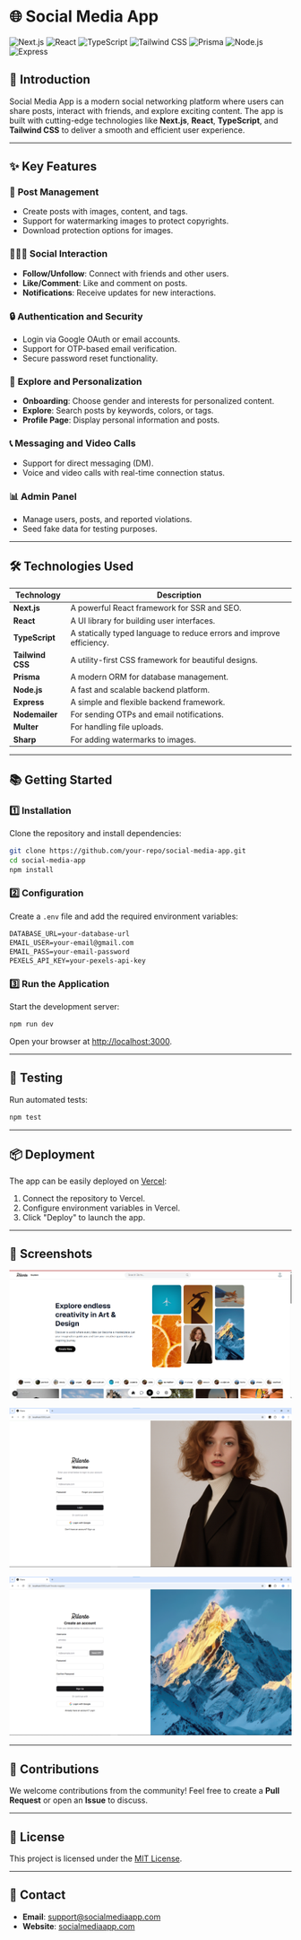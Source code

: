 # 🌐 Social Media App

![Next.js](https://img.shields.io/badge/Next.js-000000?style=for-the-badge&logo=nextdotjs&logoColor=white)
![React](https://img.shields.io/badge/React-61DAFB?style=for-the-badge&logo=react&logoColor=black)
![TypeScript](https://img.shields.io/badge/TypeScript-007ACC?style=for-the-badge&logo=typescript&logoColor=white)
![Tailwind CSS](https://img.shields.io/badge/TailwindCSS-38B2AC?style=for-the-badge&logo=tailwindcss&logoColor=white)
![Prisma](https://img.shields.io/badge/Prisma-2D3748?style=for-the-badge&logo=prisma&logoColor=white)
![Node.js](https://img.shields.io/badge/Node.js-339933?style=for-the-badge&logo=nodedotjs&logoColor=white)
![Express](https://img.shields.io/badge/Express-000000?style=for-the-badge&logo=express&logoColor=white)

## 🚀 Introduction

Social Media App is a modern social networking platform where users can share posts, interact with friends, and explore exciting content. The app is built with cutting-edge technologies like **Next.js**, **React**, **TypeScript**, and **Tailwind CSS** to deliver a smooth and efficient user experience.

---

## ✨ Key Features

### 📝 **Post Management**
- Create posts with images, content, and tags.
- Support for watermarking images to protect copyrights.
- Download protection options for images.

### 🧑‍🤝‍🧑 **Social Interaction**
- **Follow/Unfollow**: Connect with friends and other users.
- **Like/Comment**: Like and comment on posts.
- **Notifications**: Receive updates for new interactions.

### 🔒 **Authentication and Security**
- Login via Google OAuth or email accounts.
- Support for OTP-based email verification.
- Secure password reset functionality.

### 🎨 **Explore and Personalization**
- **Onboarding**: Choose gender and interests for personalized content.
- **Explore**: Search posts by keywords, colors, or tags.
- **Profile Page**: Display personal information and posts.

### 📞 **Messaging and Video Calls**
- Support for direct messaging (DM).
- Voice and video calls with real-time connection status.

### 📊 **Admin Panel**
- Manage users, posts, and reported violations.
- Seed fake data for testing purposes.

---

## 🛠️ Technologies Used

| Technology      | Description                                                          |
|-----------------|----------------------------------------------------------------------|
| **Next.js**     | A powerful React framework for SSR and SEO.                         |
| **React**       | A UI library for building user interfaces.                          |
| **TypeScript**  | A statically typed language to reduce errors and improve efficiency.|
| **Tailwind CSS**| A utility-first CSS framework for beautiful designs.                |
| **Prisma**      | A modern ORM for database management.                               |
| **Node.js**     | A fast and scalable backend platform.                               |
| **Express**     | A simple and flexible backend framework.                            |
| **Nodemailer**  | For sending OTPs and email notifications.                          |
| **Multer**      | For handling file uploads.                                         |
| **Sharp**       | For adding watermarks to images.                                   |

---

## 📚 Getting Started

### 1️⃣ **Installation**
Clone the repository and install dependencies:

```bash
git clone https://github.com/your-repo/social-media-app.git
cd social-media-app
npm install
```

### 2️⃣ **Configuration**
Create a `.env` file and add the required environment variables:

```env
DATABASE_URL=your-database-url
EMAIL_USER=your-email@gmail.com
EMAIL_PASS=your-email-password
PEXELS_API_KEY=your-pexels-api-key
```

### 3️⃣ **Run the Application**
Start the development server:

```bash
npm run dev
```

Open your browser at [http://localhost:3000](http://localhost:3000).

---

## 🧪 Testing

Run automated tests:

```bash
npm test
```

---

## 📦 Deployment

The app can be easily deployed on [Vercel](https://vercel.com/):

1. Connect the repository to Vercel.
2. Configure environment variables in Vercel.
3. Click "Deploy" to launch the app.

---

## 📸 Screenshots

![Homepage](/public/screenshot/screen3.png)

![Auth Page](/public/screenshot/screen1.png)

![Auth Page](/public/screenshot/screen2.png)


---

## 🤝 Contributions

We welcome contributions from the community! Feel free to create a **Pull Request** or open an **Issue** to discuss.

---

## 📄 License

This project is licensed under the [MIT License](LICENSE).

---

## 💌 Contact

- **Email**: support@socialmediaapp.com
- **Website**: [socialmediaapp.com](https://socialmediaapp.com)